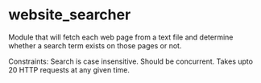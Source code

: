 # website_searcher
Module that will fetch each web page from a text file and determine whether a search term exists on those pages or not.

Constraints:
Search is case insensitive.
Should be concurrent.
Takes upto 20 HTTP requests at any given time.
